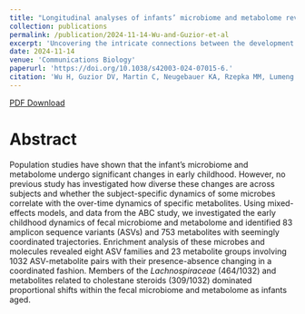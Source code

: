 ```yaml
---
title: "Longitudinal analyses of infants’ microbiome and metabolome reveal microbes and metabolites with seemingly coordinated dynamics"
collection: publications
permalink: /publication/2024-11-14-Wu-and-Guzior-et-al
excerpt: 'Uncovering the intricate connections between the development of the infant gut microbiome and corresponding shifts in fecal metabolite profiles, revealing dynamic interplay that may influence infant health.'
date: 2024-11-14
venue: 'Communications Biology'
paperurl: 'https://doi.org/10.1038/s42003-024-07015-6.'
citation: 'Wu H, Guzior DV, Martin C, Neugebauer KA, Rzepka MM, Lumeng JC, Quinn RA, de los Campos G. 2024. Longitudinal analyses of infants' microbiome and metabolome reveal microbes and metabolites with seemingly coordinated dynamics. Commun Biol 7:1506.'
---
```

[PDF Download](http://guziordo.github.io/files/Wu_and_Guzior_et_al_2024.pdf)

# Abstract

Population studies have shown that the infant’s microbiome and metabolome undergo significant changes in early childhood. However, no previous study has investigated how diverse these changes are across subjects and whether the subject-specific dynamics of some microbes correlate with the over-time dynamics of specific metabolites. Using mixed-effects models, and data from the ABC study, we investigated the early childhood dynamics of fecal microbiome and metabolome and identified 83 amplicon sequence variants (ASVs) and 753 metabolites with seemingly coordinated trajectories. Enrichment analysis of these microbes and molecules revealed eight ASV families and 23 metabolite groups involving 1032 ASV-metabolite pairs with their presence-absence changing in a coordinated fashion. Members of the *Lachnospiraceae* (464/1032) and metabolites related to cholestane steroids (309/1032) dominated proportional shifts within the fecal microbiome and metabolome as infants aged.
